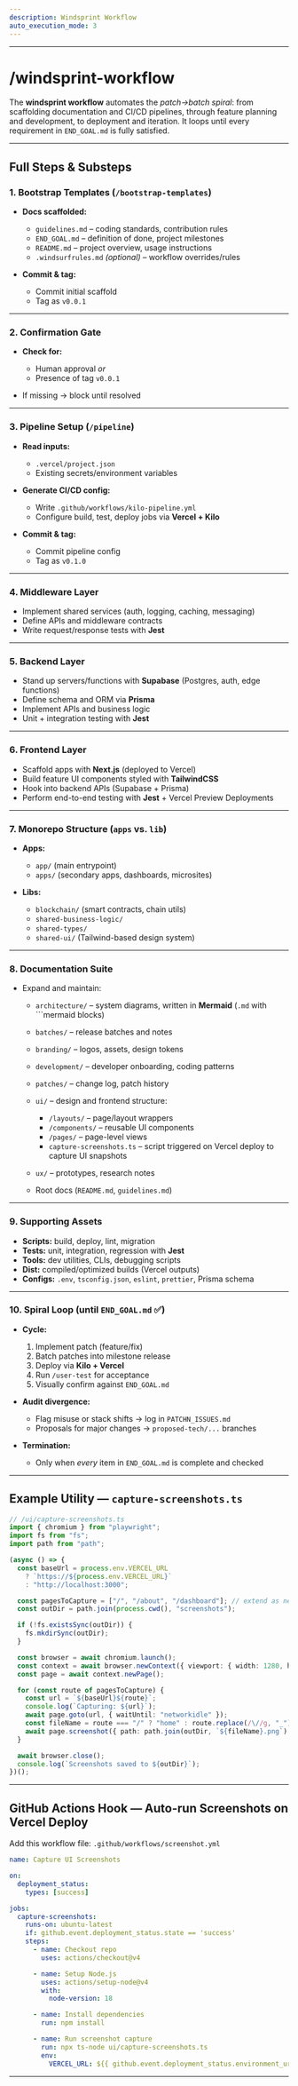 ```yaml
---
description: Windsprint Workflow
auto_execution_mode: 3
---
```


---

# /windsprint-workflow

The **windsprint workflow** automates the *patch→batch spiral*: from scaffolding documentation and CI/CD pipelines, through feature planning and development, to deployment and iteration. It loops until every requirement in `END_GOAL.md` is fully satisfied.

---

## Full Steps & Substeps

### 1. Bootstrap Templates (`/bootstrap-templates`)

* **Docs scaffolded:**

  * `guidelines.md` – coding standards, contribution rules
  * `END_GOAL.md` – definition of done, project milestones
  * `README.md` – project overview, usage instructions
  * `.windsurfrules.md` *(optional)* – workflow overrides/rules

* **Commit & tag:**

  * Commit initial scaffold
  * Tag as `v0.0.1`

---

### 2. Confirmation Gate

* **Check for:**

  * Human approval *or*
  * Presence of tag `v0.0.1`

* If missing → block until resolved

---

### 3. Pipeline Setup (`/pipeline`)

* **Read inputs:**

  * `.vercel/project.json`
  * Existing secrets/environment variables

* **Generate CI/CD config:**

  * Write `.github/workflows/kilo-pipeline.yml`
  * Configure build, test, deploy jobs via **Vercel + Kilo**

* **Commit & tag:**

  * Commit pipeline config
  * Tag as `v0.1.0`

---

### 4. Middleware Layer

* Implement shared services (auth, logging, caching, messaging)
* Define APIs and middleware contracts
* Write request/response tests with **Jest**

---

### 5. Backend Layer

* Stand up servers/functions with **Supabase** (Postgres, auth, edge functions)
* Define schema and ORM via **Prisma**
* Implement APIs and business logic
* Unit + integration testing with **Jest**

---

### 6. Frontend Layer

* Scaffold apps with **Next.js** (deployed to Vercel)
* Build feature UI components styled with **TailwindCSS**
* Hook into backend APIs (Supabase + Prisma)
* Perform end-to-end testing with **Jest** + Vercel Preview Deployments

---

### 7. Monorepo Structure (`apps` vs. `lib`)

* **Apps:**

  * `app/` (main entrypoint)
  * `apps/` (secondary apps, dashboards, microsites)

* **Libs:**

  * `blockchain/` (smart contracts, chain utils)
  * `shared-business-logic/`
  * `shared-types/`
  * `shared-ui/` (Tailwind-based design system)

---

### 8. Documentation Suite

* Expand and maintain:

  * `architecture/` – system diagrams, written in **Mermaid** (`.md` with \`\`\`mermaid blocks)
  * `batches/` – release batches and notes
  * `branding/` – logos, assets, design tokens
  * `development/` – developer onboarding, coding patterns
  * `patches/` – change log, patch history
  * `ui/` – design and frontend structure:

    * `/layouts/` – page/layout wrappers
    * `/components/` – reusable UI components
    * `/pages/` – page-level views
    * `capture-screenshots.ts` – script triggered on Vercel deploy to capture UI snapshots
  * `ux/` – prototypes, research notes
  * Root docs (`README.md`, `guidelines.md`)

---

### 9. Supporting Assets

* **Scripts:** build, deploy, lint, migration
* **Tests:** unit, integration, regression with **Jest**
* **Tools:** dev utilities, CLIs, debugging scripts
* **Dist:** compiled/optimized builds (Vercel outputs)
* **Configs:** `.env`, `tsconfig.json`, `eslint`, `prettier`, Prisma schema

---

### 10. Spiral Loop (until `END_GOAL.md` ✅)

* **Cycle:**

  1. Implement patch (feature/fix)
  2. Batch patches into milestone release
  3. Deploy via **Kilo + Vercel**
  4. Run `/user-test` for acceptance
  5. Visually confirm against `END_GOAL.md`

* **Audit divergence:**

  * Flag misuse or stack shifts → log in `PATCHN_ISSUES.md`
  * Proposals for major changes → `proposed-tech/...` branches

* **Termination:**

  * Only when *every* item in `END_GOAL.md` is complete and checked

---

## Example Utility — `capture-screenshots.ts`

```ts
// /ui/capture-screenshots.ts
import { chromium } from "playwright";
import fs from "fs";
import path from "path";

(async () => {
  const baseUrl = process.env.VERCEL_URL 
    ? `https://${process.env.VERCEL_URL}`
    : "http://localhost:3000";

  const pagesToCapture = ["/", "/about", "/dashboard"]; // extend as needed
  const outDir = path.join(process.cwd(), "screenshots");

  if (!fs.existsSync(outDir)) {
    fs.mkdirSync(outDir);
  }

  const browser = await chromium.launch();
  const context = await browser.newContext({ viewport: { width: 1280, height: 800 } });
  const page = await context.newPage();

  for (const route of pagesToCapture) {
    const url = `${baseUrl}${route}`;
    console.log(`Capturing: ${url}`);
    await page.goto(url, { waitUntil: "networkidle" });
    const fileName = route === "/" ? "home" : route.replace(/\//g, "_");
    await page.screenshot({ path: path.join(outDir, `${fileName}.png`) });
  }

  await browser.close();
  console.log(`Screenshots saved to ${outDir}`);
})();
```

---

## GitHub Actions Hook — Auto-run Screenshots on Vercel Deploy

Add this workflow file: `.github/workflows/screenshot.yml`

```yaml
name: Capture UI Screenshots

on:
  deployment_status:
    types: [success]

jobs:
  capture-screenshots:
    runs-on: ubuntu-latest
    if: github.event.deployment_status.state == 'success'
    steps:
      - name: Checkout repo
        uses: actions/checkout@v4

      - name: Setup Node.js
        uses: actions/setup-node@v4
        with:
          node-version: 18

      - name: Install dependencies
        run: npm install

      - name: Run screenshot capture
        run: npx ts-node ui/capture-screenshots.ts
        env:
          VERCEL_URL: ${{ github.event.deployment_status.environment_url }}
```

---